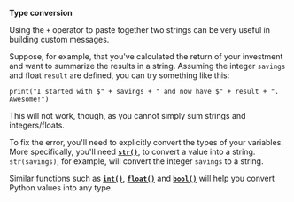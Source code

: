 **Type conversion**

Using the `+` operator to paste together two strings can be very useful in building custom messages.

Suppose, for example, that you've calculated the return of your investment and want to summarize the results in a string. Assuming the integer `savings` and float `result` are defined, you can try something like this:

```
print("I started with $" + savings + " and now have $" + result + ". Awesome!")
```

This will not work, though, as you cannot simply sum strings and integers/floats.

To fix the error, you'll need to explicitly convert the types of your variables. More specifically, you'll need [**`str()`**](https://docs.python.org/3/library/functions.html#func-str), to convert a value into a string. `str(savings)`, for example, will convert the integer `savings` to a string.

Similar functions such as [**`int()`**](https://docs.python.org/3/library/functions.html#int), [**`float()`**](https://docs.python.org/3/library/functions.html#float) and [**`bool()`**](https://docs.python.org/3/library/functions.html#bool) will help you convert Python values into any type.
